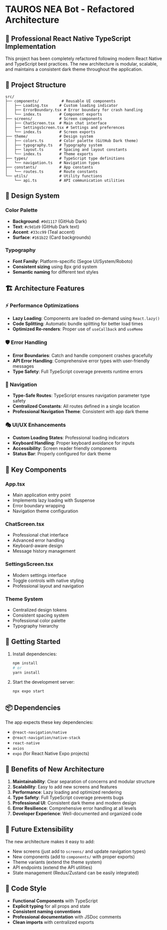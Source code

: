 # TAUROS NEA Bot - Refactored Architecture

## 🚀 Professional React Native TypeScript Implementation

This project has been completely refactored following modern React Native and TypeScript best practices. The new architecture is modular, scalable, and maintains a consistent dark theme throughout the application.

## 📁 Project Structure

```
src/
├── components/          # Reusable UI components
│   ├── Loading.tsx     # Custom loading indicator
│   ├── ErrorBoundary.tsx # Error boundary for crash handling
│   └── index.ts        # Component exports
├── screens/            # Screen components
│   ├── ChatScreen.tsx  # Main chat interface
│   ├── SettingsScreen.tsx # Settings and preferences
│   └── index.ts        # Screen exports
├── theme/              # Design system
│   ├── colors.ts       # Color palette (GitHub Dark theme)
│   ├── typography.ts   # Typography system
│   ├── layout.ts       # Spacing and layout constants
│   └── index.ts        # Theme exports
├── types/              # TypeScript type definitions
│   └── navigation.ts   # Navigation types
├── constants/          # App constants
│   └── routes.ts       # Route constants
└── utils/              # Utility functions
    └── api.ts          # API communication utilities
```

## 🎨 Design System

### Color Palette
- **Background**: `#0d1117` (GitHub Dark)
- **Text**: `#c9d1d9` (GitHub Dark text)
- **Accent**: `#33cc99` (Teal accent)
- **Surface**: `#161b22` (Card backgrounds)

### Typography
- **Font Family**: Platform-specific (Segoe UI/System/Roboto)
- **Consistent sizing** using 8px grid system
- **Semantic naming** for different text styles

## 🏗️ Architecture Features

### ⚡ Performance Optimizations
- **Lazy Loading**: Components are loaded on-demand using `React.lazy()`
- **Code Splitting**: Automatic bundle splitting for better load times
- **Optimized Re-renders**: Proper use of `useCallback` and `useMemo`

### 🛡️ Error Handling
- **Error Boundaries**: Catch and handle component crashes gracefully
- **API Error Handling**: Comprehensive error types with user-friendly messages
- **Type Safety**: Full TypeScript coverage prevents runtime errors

### 📱 Navigation
- **Type-Safe Routes**: TypeScript ensures navigation parameter type safety
- **Centralized Constants**: All routes defined in a single location
- **Professional Navigation Theme**: Consistent with app dark theme

### 🎭 UI/UX Enhancements
- **Custom Loading States**: Professional loading indicators
- **Keyboard Handling**: Proper keyboard avoidance for inputs
- **Accessibility**: Screen reader friendly components
- **Status Bar**: Properly configured for dark theme

## 🔧 Key Components

### App.tsx
- Main application entry point
- Implements lazy loading with Suspense
- Error boundary wrapping
- Navigation theme configuration

### ChatScreen.tsx
- Professional chat interface
- Advanced error handling
- Keyboard-aware design
- Message history management

### SettingsScreen.tsx
- Modern settings interface
- Toggle controls with native styling
- Professional layout and navigation

### Theme System
- Centralized design tokens
- Consistent spacing system
- Professional color palette
- Typography hierarchy

## 🚀 Getting Started

1. Install dependencies:
   ```bash
   npm install
   # or
   yarn install
   ```

2. Start the development server:
   ```bash
   npx expo start
   ```

## 📦 Dependencies

The app expects these key dependencies:
- `@react-navigation/native`
- `@react-navigation/native-stack`
- `react-native`
- `axios`
- `expo` (for React Native Expo projects)

## 🎯 Benefits of New Architecture

1. **Maintainability**: Clear separation of concerns and modular structure
2. **Scalability**: Easy to add new screens and features
3. **Performance**: Lazy loading and optimized rendering
4. **Type Safety**: Full TypeScript coverage prevents bugs
5. **Professional UI**: Consistent dark theme and modern design
6. **Error Resilience**: Comprehensive error handling at all levels
7. **Developer Experience**: Well-documented and organized code

## 🔮 Future Extensibility

The new architecture makes it easy to add:
- New screens (just add to `screens/` and update navigation types)
- New components (add to `components/` with proper exports)
- Theme variants (extend the theme system)
- API endpoints (extend the API utilities)
- State management (Redux/Zustand can be easily integrated)

## 📝 Code Style

- **Functional Components** with TypeScript
- **Explicit typing** for all props and state
- **Consistent naming conventions**
- **Professional documentation** with JSDoc comments
- **Clean imports** with centralized exports